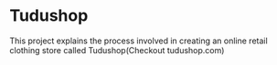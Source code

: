 # Tudushop
This project explains the process involved in creating an online retail clothing store called Tudushop(Checkout tudushop.com)

